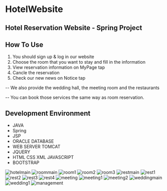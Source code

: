 # HotelWebsite
## Hotel Reservation Website - Spring Project


## How To Use
1. You should sign up & log in our website
2. Choose the room that you want to stay and fill in the information
3. View reservation information on MyPage tap
4. Cancle the reservation
5. Check our new news on Notice tap

-- We also provide the wedding hall, the meeting room and the restaurants

-- You can book those services the same way as room reservation.


## Development Environment
* JAVA
* Spring
* JSP
* ORACLE DATABASE
* WEB SERVER TOMCAT
* JQUERY
* HTML CSS XML JAVASCRIPT
* BOOTSTRAP





![hotelmain](https://user-images.githubusercontent.com/71003577/111861956-62768900-8995-11eb-86ab-ca5b1222c3eb.png)
![roommain](https://user-images.githubusercontent.com/71003577/111861959-673b3d00-8995-11eb-80ea-721c149868f8.png)
![room1](https://user-images.githubusercontent.com/71003577/111862072-27288a00-8996-11eb-9f50-43f758f39574.PNG)
![room2](https://user-images.githubusercontent.com/71003577/111862493-07469580-8999-11eb-8771-19098958d703.PNG)
![room3](https://user-images.githubusercontent.com/71003577/111862443-b9ca2880-8998-11eb-9b4b-c7ef5df2ac8c.PNG)
![restmain](https://user-images.githubusercontent.com/71003577/111861962-699d9700-8995-11eb-824d-67935768393e.PNG)
![rest1](https://user-images.githubusercontent.com/71003577/111861963-6bfff100-8995-11eb-9c37-a6c2b45f323e.PNG)
![rest2](https://user-images.githubusercontent.com/71003577/111862170-ed0bb800-8996-11eb-881e-8f04f6313d6d.PNG)
![rest3](https://user-images.githubusercontent.com/71003577/111862175-f137d580-8996-11eb-8462-8baeed85a53c.PNG)
![rest4](https://user-images.githubusercontent.com/71003577/111862177-f3019900-8996-11eb-98f6-0497f7315914.PNG)
![meeting](https://user-images.githubusercontent.com/71003577/111861964-6e624b00-8995-11eb-9e98-e18a245132e9.png)
![meeting1](https://user-images.githubusercontent.com/71003577/111862011-bed9a880-8995-11eb-84a6-99372baa97fa.PNG)
![meeting2](https://user-images.githubusercontent.com/71003577/111861971-77531c80-8995-11eb-88dd-177e95c7243a.PNG)
![weddingmain](https://user-images.githubusercontent.com/71003577/111862077-2d1e6b00-8996-11eb-9d61-1009ecb21811.PNG)
![wedding1](https://user-images.githubusercontent.com/71003577/111861973-7ae6a380-8995-11eb-8598-c0920938be35.PNG)
![management](https://user-images.githubusercontent.com/71003577/111861976-7f12c100-8995-11eb-900a-89cd30ccc13c.png)



